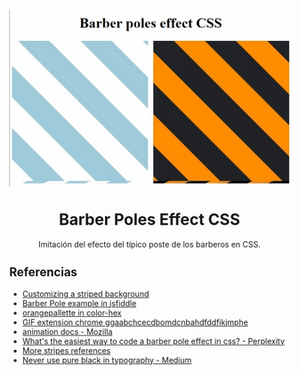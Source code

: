 <div align="center">
  <img src="./docs/img/barber_poles_effect_css.gif" alt="barber-pole-gif">
</div>

<div align="center">

# Barber Poles Effect CSS

Imitación del efecto del típico poste de los barberos en CSS.

</div>

## Referencias

- [Customizing a striped background](https://blog.logrocket.com/5-ways-implement-striped-background-css-only/)
- [Barber Pole example in jsfiddle](https://jsfiddle.net/james_alley/hgdB8/)
- [orangepallette in color-hex](https://www.color-hex.com/color-palette/9369)
- [GIF extension chrome ggaabchcecdbomdcnbahdfddfikjmphe](https://chrome.google.com/webstore/detail/chrome-capture-screenshot/ggaabchcecdbomdcnbahdfddfikjmphe)
- [animation docs - Mozilla](https://developer.mozilla.org/en-US/docs/Web/CSS/animation)
- [What's the easiest way to code a barber pole effect in css? - Perplexity](https://www.perplexity.ai/search/914f3992-1540-4640-a6ef-12209273b099?s=u)
- [More stripes references](https://love2dev.com/blog/css-background-stripes/)
- [Never use pure black in typography - Medium](https://uxplanet.org/basicdesign-never-use-pure-black-in-typography-36138a3327a6)
